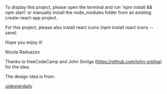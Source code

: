 To display this project, please open the terminal and run 'npm install && npm start' or manually install the node_modules folder from an existing create-react-app project.

For this project, please also install react icons (npm install react icons --save).

Hope you enjoy it!

Nicola Raduazzo

Thanks to freeCodeCamp and John Smilga (https://github.com/john-smilga) for the idea.

The design idea is from:

[uidesigndaily](https://uidesigndaily.com/posts/sketch-accordion-website-day-1175)
